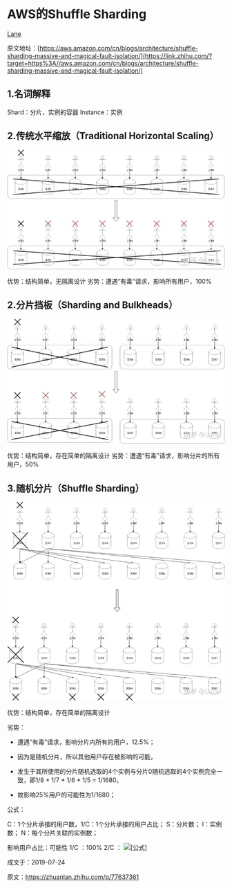 # AWS的Shuffle Sharding

[Lane](https://www.zhihu.com/people/lane-75)

原文地址：[https://aws.amazon.com/cn/blogs/architecture/shuffle-sharding-massive-and-magical-fault-isolation/](https://link.zhihu.com/?target=https%3A//aws.amazon.com/cn/blogs/architecture/shuffle-sharding-massive-and-magical-fault-isolation/)



## 1.名词解释

Shard：分片，实例的容器
Instance：实例



## 2.传统水平缩放（Traditional Horizontal Scaling）

![img](images/Traditional-Horizontal-Scaling.jpg)

优势：结构简单，无隔离设计
劣势：遭遇“有毒”请求，影响所有用户，100%



## 2.分片挡板（Sharding and Bulkheads）

![img](images/Sharding-and-Bulkheads.jpg)

优势：结构简单，存在简单的隔离设计
劣势：遭遇“有毒”请求，影响分片的所有用户，50%



## 3.随机分片（Shuffle Sharding）

![img](images/Shuffle-Sharding.jpg)

优势：结构简单，存在简单的隔离设计

劣势：

- 遭遇“有毒”请求，影响分片内所有的用户，12.5%；

- 因为是随机分片，所以其他用户存在被影响的可能，
- 发生于其所使用的分片随机选取的4个实例与分片0随机选取的4个实例完全一致，即1/8 * 1/7 * 1/6 * 1/5 = 1/1680，
- 故影响25%用户的可能性为1/1680；



公式：

C：1个分片承接的用户数，1/C：1个分片承接的用户占比；
S：分片数；
I：实例数；
N：每个分片关联的实例数；

影响用户占比：可能性
1/C ：100%
2/C ： ![[公式]](https://www.zhihu.com/equation?tex=%5Cfrac%7B1%7D%7BA_I%5EN%7D)



成文于：2019-07-24



原文：https://zhuanlan.zhihu.com/p/77637361